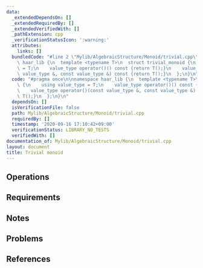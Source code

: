 ```yaml
---
data:
  _extendedDependsOn: []
  _extendedRequiredBy: []
  _extendedVerifiedWith: []
  _pathExtension: cpp
  _verificationStatusIcon: ':warning:'
  attributes:
    links: []
  bundledCode: "#line 2 \"Mylib/AlgebraicStructure/Monoid/trivial.cpp\"\n\nnamespace\
    \ haar_lib {\n  template <typename T>\n  struct trivial_monoid {\n    using value_type\
    \ = T;\n    value_type operator()() const {return T();}\n    value_type operator()(const\
    \ value_type &, const value_type &) const {return T();}\n  };\n}\n"
  code: "#pragma once\n\nnamespace haar_lib {\n  template <typename T>\n  struct trivial_monoid\
    \ {\n    using value_type = T;\n    value_type operator()() const {return T();}\n\
    \    value_type operator()(const value_type &, const value_type &) const {return\
    \ T();}\n  };\n}\n"
  dependsOn: []
  isVerificationFile: false
  path: Mylib/AlgebraicStructure/Monoid/trivial.cpp
  requiredBy: []
  timestamp: '2020-09-16 17:10:42+09:00'
  verificationStatus: LIBRARY_NO_TESTS
  verifiedWith: []
documentation_of: Mylib/AlgebraicStructure/Monoid/trivial.cpp
layout: document
title: Trivial monoid
---
```


## Operations

## Requirements

## Notes

## Problems

## References
